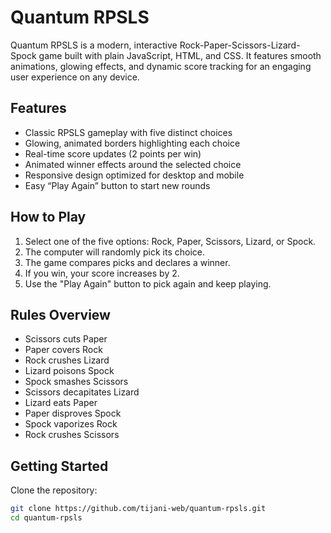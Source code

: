 # Quantum RPSLS

Quantum RPSLS is a modern, interactive Rock-Paper-Scissors-Lizard-Spock game built with plain JavaScript, HTML, and CSS. It features smooth animations, glowing effects, and dynamic score tracking for an engaging user experience on any device.

## Features

- Classic RPSLS gameplay with five distinct choices
- Glowing, animated borders highlighting each choice
- Real-time score updates (2 points per win)
- Animated winner effects around the selected choice
- Responsive design optimized for desktop and mobile
- Easy “Play Again” button to start new rounds

## How to Play

1. Select one of the five options: Rock, Paper, Scissors, Lizard, or Spock.
2. The computer will randomly pick its choice.
3. The game compares picks and declares a winner.
4. If you win, your score increases by 2.
5. Use the "Play Again" button to pick again and keep playing.

## Rules Overview

- Scissors cuts Paper  
- Paper covers Rock  
- Rock crushes Lizard  
- Lizard poisons Spock  
- Spock smashes Scissors  
- Scissors decapitates Lizard  
- Lizard eats Paper  
- Paper disproves Spock  
- Spock vaporizes Rock  
- Rock crushes Scissors  

## Getting Started

Clone the repository:

```bash
git clone https://github.com/tijani-web/quantum-rpsls.git
cd quantum-rpsls


